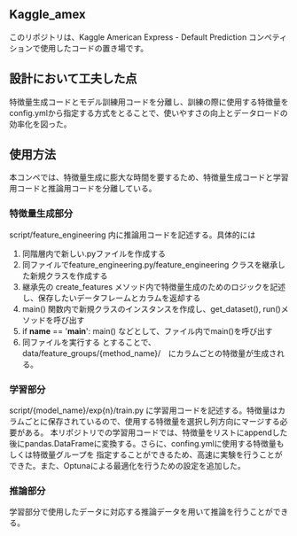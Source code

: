 ## Kaggle_amex
このリポジトリは、Kaggle American Express - Default Prediction コンペティションで使用したコードの置き場です。

## 設計において工夫した点
特徴量生成コードとモデル訓練用コードを分離し、訓練の際に使用する特徴量をconfig.ymlから指定する方式をとることで、使いやすさの向上とデータロードの効率化を図った。

## 使用方法
本コンペでは、特徴量生成に膨大な時間を要するため、特徴量生成コードと学習用コードと推論用コードを分離している。

### 特徴量生成部分 
script/feature_engineering 内に推論用コードを記述する。具体的には
1. 同階層内で新しい.pyファイルを作成する
2. 同ファイルでfeature_engineering.py/feature_engineering クラスを継承した新規クラスを作成する
3. 継承先の create_features メソッド内で特徴量生成のためのロジックを記述し、保存したいデータフレームとカラムを返却する
4. main() 関数内で新規クラスのインスタンスを作成し、get_dataset(), run()メソッドを呼び出す
5. if __name__ == '__main__': main() などとして、ファイル内でmain()を呼び出す
6. 同ファイルを実行する
とすることで、data/feature_groups/{method_name}/　にカラムごとの特徴量が生成される。

### 学習部分
script/{model_name}/exp{n}/train.py に学習用コードを記述する。特徴量はカラムごとに保存されているので、使用する特徴量を選択し列方向にマージする必要がある。
本リポジトリでの学習用コードでは、特徴量をリストにappendした後にpandas.DataFrameに変換する。さらに、confing.ymlに使用する特徴量もしくは特徴量グループを
指定することができるため、高速に実験を行うことができた。また、Optunaによる最適化を行うための設定を追加した。

### 推論部分
学習部分で使用したデータに対応する推論データを用いて推論を行うことができる。
